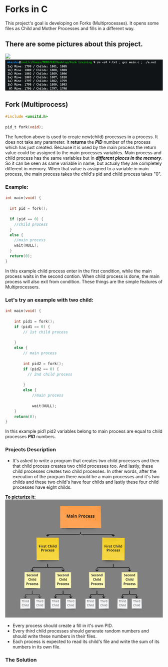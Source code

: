 # **Forks in C**

This project's goal is developing on Forks (Multiprocesses). It opens some files as Child and Mother Processes and fills in a different way.

## There are some pictures about this project.
![](./Img/1.bmp)![](./Img/2.bmp)

## Fork (Multiprocess)

```c
#include <unsitd.h>

pid_t fork(void);
```
The function above is used to create new(child) processes in a process. It does not take any parameter. It **returns** the ***PID*** number of the process which has just created.
Because it is used by the main process the return value could be assigned to the main processes variables. Main process and child process has the same variables but in ***different places in the memory***. So it can be seen as same variable in name, but actualy they are completely different in memory. When that value is assigned to a variable in main process, the main process takes the child's pid and child process takes "0".


### Example:
```c
int main(void) {

  int pid = fork();
  
  if (pid == 0) {
    //child process
  }
  else {
    //main process
    wait(NULL);
  }
  return(0);
}
```
In this example child process enter in the first condition, while the main process waits in the second contion. When child process is done, the main process will also exit from condition. These things are the simple features of Multiprocessers. 


### Let's try an example with two child:
```c
int main(void) {

    int pid1 = fork();
    if (pid1 == 0) {
        // 1st child process
    
    }
    else {
        // main process
        
        int pid2 = fork();
        if (pid2 == 0) {
          // 2nd child process
        
        }
        else {
            //main process
            
            wait(NULL);
    }
    return(0);
}
```
In this example pid1 pid2 variables belong to main process are equal to child processes ***PID*** numbers.

### Projects Description
- It's asked to write a program that creates two child processes and then that child process creates two child processes too. And lastly, these child processes creates two child processes. In other words, after the execution of the program there would be a main processes and it's two childs and these two child's have four childs and lastly these four child processes have eight childs. 

**To picturize it:**
![](./Img/3.bmp)

- Every process should create a fill in it's own PID.
- Every third child processes should generate random numbers and should write these numbers in their files.
- Each process is expected to read its child's file and write the sum of its numbers in its own file.

### The Solution
